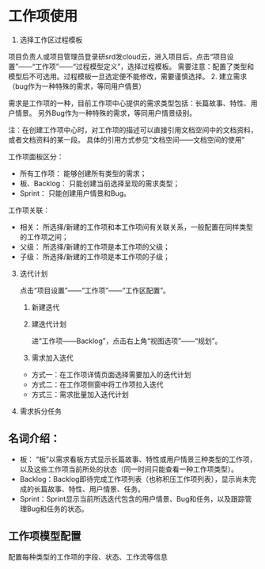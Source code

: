 # 工作项使用
1. 选择工作区过程模板

项目负责人或项目管理员登录研srd发cloud云，进入项目后，点击“项目设置”——“工作项”——“过程模型定义”，选择过程模板。
需要注意：配置了类型和模型后不可选用。过程模板一旦选定便不能修改，需要谨慎选择。
2. 建立需求（bug作为一种特殊的需求，等同用户情景）

需求是工作项的一种，目前工作项中心提供的需求类型包括：长篇故事、特性、用户情景。
另外Bug作为一种特殊的需求，等同用户情景级别。

注：在创建工作项中心时，对工作项的描述可以直接引用文档空间中的文档资料，或者文档资料的某一段。
具体的引用方式参见“文档空间——文档空间的使用”

工作项面板区分：
* 所有工作项： 能够创建所有类型的需求；
* 板、Backlog： 只能创建当前选择呈现的需求类型；
* Sprint： 只能创建用户情景和Bug。

工作项关联： 
* 相关： 所选择/新建的工作项和本工作项间有关联关系，一般配置在同样类型的工作项之间；
* 父级： 所选择/新建的工作项是本工作项的父级；
* 子级： 所选择/新建的工作项是本工作项的子级；

3. 迭代计划

    点击“项目设置”——“工作项”——“工作区配置”。
    
   1. 新建迭代
   2. 建迭代计划

      进“工作项——Backlog”，点击右上角“视图选项”——“规划”。
   3. 需求加入迭代
   * 方式一：在工作项详情页面选择需要加入的迭代计划
   * 方式二：在工作项侧窗中将工作项拉入迭代
   * 方式三：需求批量加入迭代计划
4. 需求拆分任务

## 名词介绍：
* 板： “板”以需求看板方式显示长篇故事、特性或用户情景三种类型的工作项，以及这些工作项当前所处的状态（同一时间只能查看一种工作项类型）。
* Backlog：Backlog即待完成工作项列表（也称积压工作项列表），显示尚未完成的长篇故事、特性、用户情景、任务。
* Sprint：Sprint显示当前所选迭代包含的用户情景、Bug和任务，以及跟踪管理Bug和任务的状态。

## 工作项模型配置

配置每种类型的工作项的字段、状态、工作流等信息


